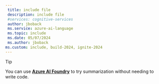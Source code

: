 ```yaml
---
 title: include file
 description: include file
 #services: cognitive-services
 author: jboback
 ms.service: azure-ai-language
 ms.topic: include
 ms.date: 05/07/2024
 ms.author: jboback
ms.custom: include, build-2024, ignite-2024
---
```


> [!TIP]
> You can use [**Azure AI Foundry**](../../../../ai-studio/what-is-ai-studio.md) to try summarization without needing to write code. 
